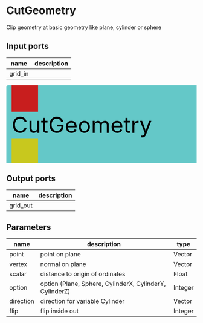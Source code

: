 
# CutGeometry
Clip geometry at basic geometry like plane, cylinder or sphere

## Input ports
|name|description|
|-|-|
|grid_in||


<svg width="516.5999999999999" height="210" >
<rect x="0" y="0" width="516.5999999999999" height="210" rx="5" ry="5" style="fill:#64c8c8ff;" />
<rect x="14.0" y="0" width="70" height="70" rx="0" ry="0" style="fill:#c81e1eff;" >
<title>grid_in</title></rect>
<title>grid_in</title></rect><rect x="14.0" y="140" width="70" height="70" rx="0" ry="0" style="fill:#c8c81eff;" >
<title>grid_out</title></rect>
<text x="14.0" y="126.0" font-size="4.2em">CutGeometry</text></svg>

## Output ports
|name|description|
|-|-|
|grid_out||


## Parameters
|name|description|type|
|-|-|-|
|point|point on plane|Vector|
|vertex|normal on plane|Vector|
|scalar|distance to origin of ordinates|Float|
|option|option (Plane, Sphere, CylinderX, CylinderY, CylinderZ)|Integer|
|direction|direction for variable Cylinder|Vector|
|flip|flip inside out|Integer|
